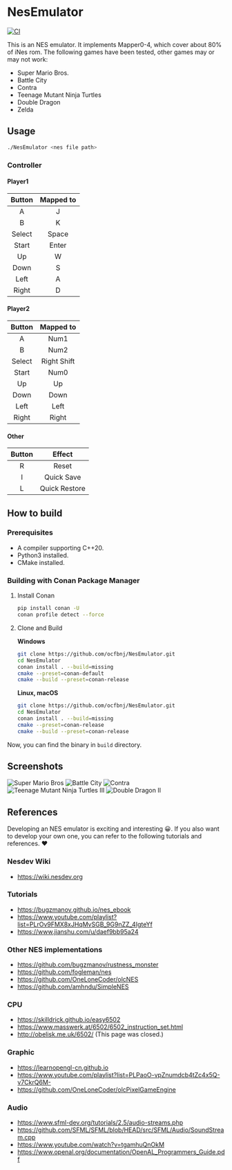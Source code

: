 # NesEmulator

[![CI](https://github.com/ocfbnj/NesEmulator/actions/workflows/ci.yml/badge.svg?branch=main)](https://github.com/ocfbnj/NesEmulator/actions/workflows/ci.yml)

This is an NES emulator. It implements Mapper0-4, which cover about 80% of iNes rom. The following games have been
tested, other games may or may not work:

- Super Mario Bros.
- Battle City
- Contra
- Teenage Mutant Ninja Turtles
- Double Dragon
- Zelda

## Usage

~~~bash
./NesEmulator <nes file path>
~~~

### Controller

#### Player1

| Button | Mapped to |
| :----: | :-------: |
|   A    |     J     |
|   B    |     K     |
| Select |   Space   |
| Start  |   Enter   |
|   Up   |     W     |
|  Down  |     S     |
|  Left  |     A     |
| Right  |     D     |

#### Player2

| Button |  Mapped to  |
| :----: | :---------: |
|   A    |    Num1     |
|   B    |    Num2     |
| Select | Right Shift |
| Start  |    Num0     |
|   Up   |     Up      |
|  Down  |    Down     |
|  Left  |    Left     |
| Right  |    Right    |

#### Other

| Button |    Effect     |
| :----: | :-----------: |
|   R    |     Reset     |
|   I    |  Quick Save   |
|   L    | Quick Restore |

## How to build

### Prerequisites

- A compiler supporting C++20.
- Python3 installed.
- CMake installed.

### Building with Conan Package Manager

1. Install Conan

    ~~~bash
    pip install conan -U
    conan profile detect --force
    ~~~

2. Clone and Build

    **Windows**

    ~~~bash
    git clone https://github.com/ocfbnj/NesEmulator.git
    cd NesEmulator
    conan install . --build=missing
    cmake --preset=conan-default
    cmake --build --preset=conan-release
    ~~~

    **Linux, macOS**

    ~~~bash
    git clone https://github.com/ocfbnj/NesEmulator.git
    cd NesEmulator
    conan install . --build=missing
    cmake --preset=conan-release
    cmake --build --preset=conan-release
    ~~~

Now, you can find the binary in `build` directory.

## Screenshots

![Super Mario Bros](./images/Super%20Mario%20Bros.png)
![Battle City](images/Battle%20City.png)
![Contra](./images/Contra.png)
![Teenage Mutant Ninja Turtles III](./images/Teenage%20Mutant%20Ninja%20Turtles%20III.png)
![Double Dragon II](./images/Double%20Dragon%20II.png)

## References

Developing an NES emulator is exciting and interesting 😀. If you also want to develop your own one, you can refer to the following tutorials and references. ❤️

### Nesdev Wiki

- <https://wiki.nesdev.org>

### Tutorials

- <https://bugzmanov.github.io/nes_ebook>
- <https://www.youtube.com/playlist?list=PLrOv9FMX8xJHqMvSGB_9G9nZZ_4IgteYf>
- <https://www.jianshu.com/u/daef9bb95a24>

### Other NES implementations

- <https://github.com/bugzmanov/rustness_monster>
- <https://github.com/fogleman/nes>
- <https://github.com/OneLoneCoder/olcNES>
- <https://github.com/amhndu/SimpleNES>

### CPU

- <https://skilldrick.github.io/easy6502>
- <https://www.masswerk.at/6502/6502_instruction_set.html>
- <http://obelisk.me.uk/6502/> (This page was closed.)

### Graphic

- <https://learnopengl-cn.github.io>
- <https://www.youtube.com/playlist?list=PLPaoO-vpZnumdcb4tZc4x5Q-v7CkrQ6M->
- <https://github.com/OneLoneCoder/olcPixelGameEngine>

### Audio

- <https://www.sfml-dev.org/tutorials/2.5/audio-streams.php>
- <https://github.com/SFML/SFML/blob/HEAD/src/SFML/Audio/SoundStream.cpp>
- <https://www.youtube.com/watch?v=tgamhuQnOkM>
- <https://www.openal.org/documentation/OpenAL_Programmers_Guide.pdf>
